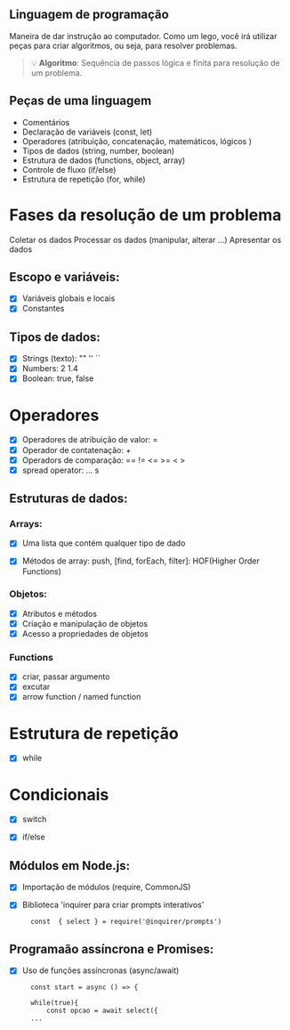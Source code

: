 ## Linguagem de programação

Maneira de dar instrução ao computador.
Como um lego, você irá utilizar peças para criar algoritmos, ou seja, para resolver problemas.

> 💡 **Algoritmo**: Sequência de passos lógica e finita para resolução de um problema.

## Peças de uma linguagem

- Comentários
- Declaração de variáveis (const, let)
- Operadores (atribuição, concatenação, matemáticos, lógicos )
- Tipos de dados (string, number, boolean)
- Estrutura de dados (functions, object, array)
- Controle de fluxo (if/else)
- Estrutura de repetição (for, while)

# Fases da resolução de um problema

Coletar os dados
Processar os dados (manipular, alterar ...)
Apresentar os dados

## Escopo e variáveis:

- [x] Variáveis globais e locais
- [x] Constantes

## Tipos de dados:

- [x] Strings (texto): "" '' ``
- [x] Numbers: 2 1.4
- [x] Boolean: true, false

# Operadores

- [x] Operadores de atribuição de valor: =
- [x] Operador de contatenação: +
- [x] Operadors de comparação: ==  !=  <=  >= < >  
- [x] spread operator: ...  s

## Estruturas de dados:

### Arrays: 

- [x] Uma lista que contém qualquer tipo de dado 
- [x] Métodos de array: push, [find, forEach, filter]: HOF(Higher Order Functions)


### Objetos:

- [x] Atributos e métodos
- [x] Criação e manipulação de objetos
- [x] Acesso a propriedades de objetos

### Functions

- [x] criar, passar argumento
- [x] excutar
- [x] arrow function / named function

# Estrutura de repetição

- [x] while

# Condicionais

- [x] switch
- [x] if/else


## Módulos em Node.js:

- [x] Importação de módulos (require, CommonJS)
- [x] Biblioteca 'inquirer para criar prompts interativos'

        const  { select } = require('@inquirer/prompts')

## Programaão assíncrona e Promises:

- [x] Uso de funções assíncronas (async/await)

        const start = async () => {  

        while(true){
            const opcao = await select({        
        ...

##